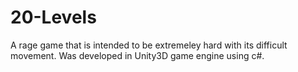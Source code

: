 # 20-Levels
A rage game that is intended to be extremeley hard with its difficult movement. Was developed in Unity3D game engine using c#. 
